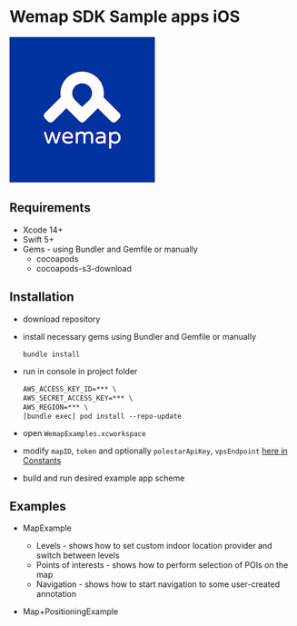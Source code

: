 # Wemap SDK Sample apps iOS

![Wemap](icon.png)

## Requirements

* Xcode 14+
* Swift 5+
* Gems - using Bundler and Gemfile or manually
  * cocoapods
  * cocoapods-s3-download

## Installation

* download repository

* install necessary gems using Bundler and Gemfile or manually

  ``` shell
  bundle install
  ```

* run in console in project folder

  ``` shell
  AWS_ACCESS_KEY_ID=*** \
  AWS_SECRET_ACCESS_KEY=*** \
  AWS_REGION=*** \
  [bundle exec] pod install --repo-update
  ```

* open `WemapExamples.xcworkspace`

* modify `mapID`, `token` and optionally `polestarApiKey`, `vpsEndpoint` [here in Constants](./Examples/Sources/Constants.swift)

* build and run desired example app scheme

## Examples

* MapExample

  * Levels - shows how to set custom indoor location provider and switch between levels
  * Points of interests - shows how to perform selection of POIs on the map
  * Navigation - shows how to start navigation to some user-created annotation

* Map+PositioningExample
